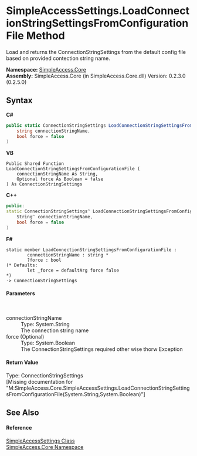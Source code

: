 # SimpleAccessSettings.LoadConnectionStringSettingsFromConfigurationFile Method 
 

Load and returns the ConnectionStringSettings from the default config file based on provided contection string name.

**Namespace:**&nbsp;<a href="N_SimpleAccess_Core">SimpleAccess.Core</a><br />**Assembly:**&nbsp;SimpleAccess.Core (in SimpleAccess.Core.dll) Version: 0.2.3.0 (0.2.5.0)

## Syntax

**C#**<br />
``` C#
public static ConnectionStringSettings LoadConnectionStringSettingsFromConfigurationFile(
	string connectionStringName,
	bool force = false
)
```

**VB**<br />
``` VB
Public Shared Function LoadConnectionStringSettingsFromConfigurationFile ( 
	connectionStringName As String,
	Optional force As Boolean = false
) As ConnectionStringSettings
```

**C++**<br />
``` C++
public:
static ConnectionStringSettings^ LoadConnectionStringSettingsFromConfigurationFile(
	String^ connectionStringName, 
	bool force = false
)
```

**F#**<br />
``` F#
static member LoadConnectionStringSettingsFromConfigurationFile : 
        connectionStringName : string * 
        ?force : bool 
(* Defaults:
        let _force = defaultArg force false
*)
-> ConnectionStringSettings 

```


#### Parameters
&nbsp;<dl><dt>connectionStringName</dt><dd>Type: System.String<br />The connection string name</dd><dt>force (Optional)</dt><dd>Type: System.Boolean<br />The ConnectionStringSettings required other wise thorw Exception</dd></dl>

#### Return Value
Type: ConnectionStringSettings<br />\[Missing <returns> documentation for "M:SimpleAccess.Core.SimpleAccessSettings.LoadConnectionStringSettingsFromConfigurationFile(System.String,System.Boolean)"\]

## See Also


#### Reference
<a href="T_SimpleAccess_Core_SimpleAccessSettings">SimpleAccessSettings Class</a><br /><a href="N_SimpleAccess_Core">SimpleAccess.Core Namespace</a><br />